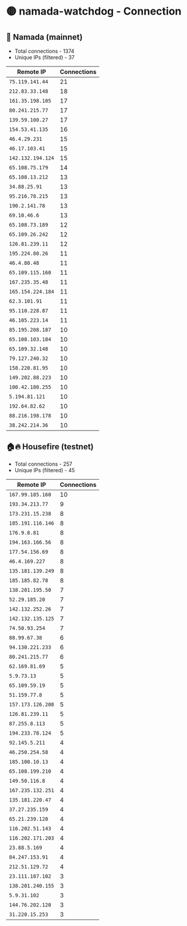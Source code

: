 # 🟡 namada-watchdog - Connection

## 🚀 Namada (mainnet)
- Total connections - 1374
- Unique IPs (filtered) - 37

| Remote IP | Connections |
|-----------|-------------|
| `75.119.141.44` | 21 |
| `212.83.33.148` | 18 |
| `161.35.198.105` | 17 |
| `80.241.215.77` | 17 |
| `139.59.100.27` | 17 |
| `154.53.41.135` | 16 |
| `46.4.29.231` | 15 |
| `46.17.103.41` | 15 |
| `142.132.194.124` | 15 |
| `65.108.75.179` | 14 |
| `65.108.13.212` | 13 |
| `34.88.25.91` | 13 |
| `95.216.78.215` | 13 |
| `190.2.141.78` | 13 |
| `69.10.46.6` | 13 |
| `65.108.73.189` | 12 |
| `65.109.26.242` | 12 |
| `126.81.239.11` | 12 |
| `195.224.80.26` | 11 |
| `46.4.80.48` | 11 |
| `65.109.115.160` | 11 |
| `167.235.35.48` | 11 |
| `165.154.224.184` | 11 |
| `62.3.101.91` | 11 |
| `95.110.228.87` | 11 |
| `46.105.223.14` | 11 |
| `85.195.208.187` | 10 |
| `65.108.103.184` | 10 |
| `65.109.32.148` | 10 |
| `79.127.240.32` | 10 |
| `158.220.81.95` | 10 |
| `149.202.88.223` | 10 |
| `100.42.180.255` | 10 |
| `5.194.81.121` | 10 |
| `192.64.82.62` | 10 |
| `88.216.198.178` | 10 |
| `38.242.214.36` | 10 |

## 🏠🔥 Housefire (testnet)

- Total connections - 257
- Unique IPs (filtered) - 45

| Remote IP | Connections |
|-----------|-------------|
| `167.99.185.160` | 10 |
| `193.34.213.77` | 9 |
| `173.231.15.238` | 8 |
| `185.191.116.146` | 8 |
| `176.9.8.81` | 8 |
| `194.163.166.56` | 8 |
| `177.54.156.69` | 8 |
| `46.4.169.227` | 8 |
| `135.181.139.249` | 8 |
| `185.185.82.78` | 8 |
| `138.201.195.50` | 7 |
| `52.29.185.20` | 7 |
| `142.132.252.26` | 7 |
| `142.132.135.125` | 7 |
| `74.50.93.254` | 7 |
| `88.99.67.38` | 6 |
| `94.130.221.233` | 6 |
| `80.241.215.77` | 6 |
| `62.169.81.69` | 5 |
| `5.9.73.13` | 5 |
| `65.109.59.19` | 5 |
| `51.159.77.8` | 5 |
| `157.173.126.208` | 5 |
| `126.81.239.11` | 5 |
| `87.255.8.113` | 5 |
| `194.233.78.124` | 5 |
| `92.145.5.211` | 4 |
| `46.250.254.58` | 4 |
| `185.100.10.13` | 4 |
| `65.108.199.210` | 4 |
| `149.50.116.8` | 4 |
| `167.235.132.251` | 4 |
| `135.181.220.47` | 4 |
| `37.27.235.159` | 4 |
| `65.21.239.120` | 4 |
| `116.202.51.143` | 4 |
| `116.202.171.203` | 4 |
| `23.88.5.169` | 4 |
| `84.247.153.91` | 4 |
| `212.51.129.72` | 4 |
| `23.111.187.102` | 3 |
| `138.201.240.155` | 3 |
| `5.9.31.102` | 3 |
| `144.76.202.120` | 3 |
| `31.220.15.253` | 3 |

